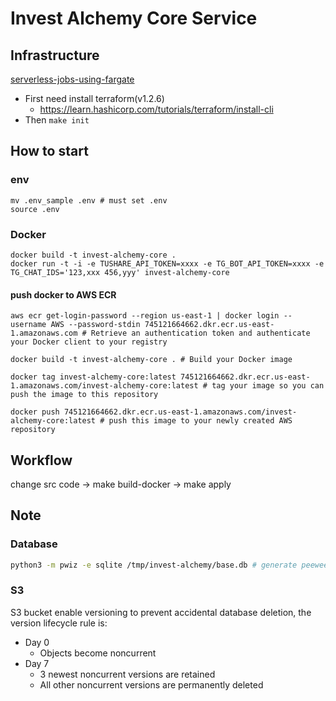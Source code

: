 # Invest Alchemy Core Service

## Infrastructure

[serverless-jobs-using-fargate](https://github.com/z0ph/serverless-jobs-using-fargate)

- First need install terraform(v1.2.6)
  - https://learn.hashicorp.com/tutorials/terraform/install-cli
- Then `make init`

## How to start

### env

```
mv .env_sample .env # must set .env
source .env
```

### Docker

```
docker build -t invest-alchemy-core .
docker run -t -i -e TUSHARE_API_TOKEN=xxxx -e TG_BOT_API_TOKEN=xxxx -e TG_CHAT_IDS='123,xxx 456,yyy' invest-alchemy-core
```

#### push docker to AWS ECR

```
aws ecr get-login-password --region us-east-1 | docker login --username AWS --password-stdin 745121664662.dkr.ecr.us-east-1.amazonaws.com # Retrieve an authentication token and authenticate your Docker client to your registry

docker build -t invest-alchemy-core . # Build your Docker image

docker tag invest-alchemy-core:latest 745121664662.dkr.ecr.us-east-1.amazonaws.com/invest-alchemy-core:latest # tag your image so you can push the image to this repository

docker push 745121664662.dkr.ecr.us-east-1.amazonaws.com/invest-alchemy-core:latest # push this image to your newly created AWS repository
```

## Workflow

change src code -> make build-docker -> make apply

## Note

### Database

```bash
python3 -m pwiz -e sqlite /tmp/invest-alchemy/base.db # generate peewee model from sqlite database
```

### S3

S3 bucket enable versioning to prevent accidental database deletion, the version lifecycle rule is:
  - Day 0
    - Objects become noncurrent
  - Day 7
    - 3 newest noncurrent versions are retained
    - All other noncurrent versions are permanently deleted